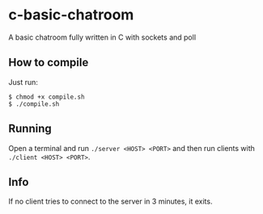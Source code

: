 # c-basic-chatroom
A basic chatroom fully written in C with sockets and poll

## How to compile
Just run:
```
$ chmod +x compile.sh
$ ./compile.sh
```

## Running
Open a terminal and run `./server <HOST> <PORT>` and then run clients with `./client <HOST> <PORT>`.

## Info
If no client tries to connect to the server in 3 minutes, it exits.
